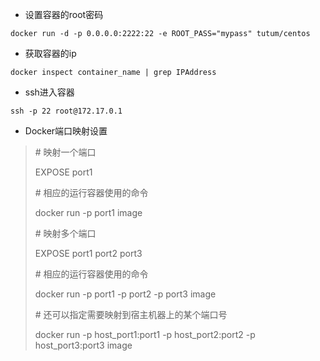 * 设置容器的root密码

```
docker run -d -p 0.0.0.0:2222:22 -e ROOT_PASS="mypass" tutum/centos
```

* 获取容器的ip

```
docker inspect container_name | grep IPAddress
```

* ssh进入容器

```
ssh -p 22 root@172.17.0.1
```

* Docker端口映射设置

> \# 映射一个端口
>
> EXPOSE port1
>
> \# 相应的运行容器使用的命令
>
> docker run -p port1 image
>
>
>
> \# 映射多个端口
>
> EXPOSE port1 port2 port3
>
> \# 相应的运行容器使用的命令
>
> docker run -p port1 -p port2 -p port3 image
>
> \# 还可以指定需要映射到宿主机器上的某个端口号
>
> docker run -p host\_port1:port1 -p host\_port2:port2 -p host\_port3:port3 image




